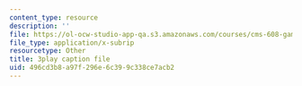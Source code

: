 ```yaml
---
content_type: resource
description: ''
file: https://ol-ocw-studio-app-qa.s3.amazonaws.com/courses/cms-608-game-design-fall-2010/496cd3b8a97f296e6c399c338ce7acb2_68571.srt
file_type: application/x-subrip
resourcetype: Other
title: 3play caption file
uid: 496cd3b8-a97f-296e-6c39-9c338ce7acb2
---
```

